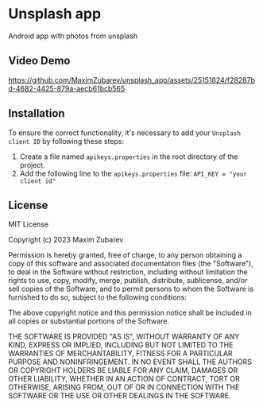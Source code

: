 # Unsplash app

Android app with photos from unsplash

## Video Demo

https://github.com/MaximZubarev/unsplash_app/assets/25151824/f28287bd-4682-4425-879a-aecb61bcb565


## Installation

To ensure the correct functionality, it's necessary to add your `Unsplash client ID` by following these steps:

1. Create a file named `apikeys.properties` in the root directory of the project.
2. Add the following line to the `apikeys.properties` file: `API_KEY = "your client id"`

## License

MIT License

Copyright (c) 2023 Maxim Zubarev

Permission is hereby granted, free of charge, to any person obtaining a copy
of this software and associated documentation files (the "Software"), to deal
in the Software without restriction, including without limitation the rights
to use, copy, modify, merge, publish, distribute, sublicense, and/or sell
copies of the Software, and to permit persons to whom the Software is
furnished to do so, subject to the following conditions:

The above copyright notice and this permission notice shall be included in all
copies or substantial portions of the Software.

THE SOFTWARE IS PROVIDED "AS IS", WITHOUT WARRANTY OF ANY KIND, EXPRESS OR
IMPLIED, INCLUDING BUT NOT LIMITED TO THE WARRANTIES OF MERCHANTABILITY,
FITNESS FOR A PARTICULAR PURPOSE AND NONINFRINGEMENT. IN NO EVENT SHALL THE
AUTHORS OR COPYRIGHT HOLDERS BE LIABLE FOR ANY CLAIM, DAMAGES OR OTHER
LIABILITY, WHETHER IN AN ACTION OF CONTRACT, TORT OR OTHERWISE, ARISING FROM,
OUT OF OR IN CONNECTION WITH THE SOFTWARE OR THE USE OR OTHER DEALINGS IN THE
SOFTWARE.
